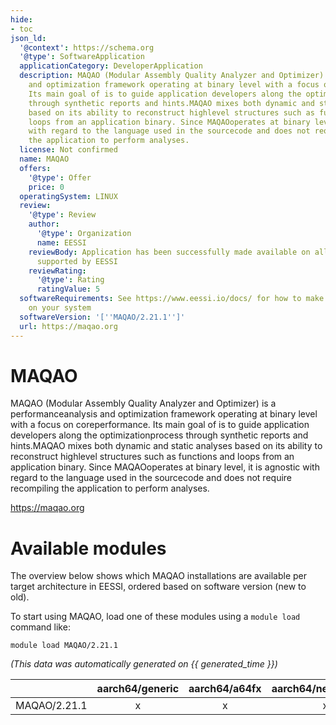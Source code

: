 ```yaml
---
hide:
- toc
json_ld:
  '@context': https://schema.org
  '@type': SoftwareApplication
  applicationCategory: DeveloperApplication
  description: MAQAO (Modular Assembly Quality Analyzer and Optimizer) is a performanceanalysis
    and optimization framework operating at binary level with a focus on coreperformance.
    Its main goal of is to guide application developers along the optimizationprocess
    through synthetic reports and hints.MAQAO mixes both dynamic and static analyses
    based on its ability to reconstruct highlevel structures such as functions and
    loops from an application binary. Since MAQAOoperates at binary level, it is agnostic
    with regard to the language used in the sourcecode and does not require recompiling
    the application to perform analyses.
  license: Not confirmed
  name: MAQAO
  offers:
    '@type': Offer
    price: 0
  operatingSystem: LINUX
  review:
    '@type': Review
    author:
      '@type': Organization
      name: EESSI
    reviewBody: Application has been successfully made available on all architectures
      supported by EESSI
    reviewRating:
      '@type': Rating
      ratingValue: 5
  softwareRequirements: See https://www.eessi.io/docs/ for how to make EESSI available
    on your system
  softwareVersion: '[''MAQAO/2.21.1'']'
  url: https://maqao.org
---
```


MAQAO
=====


MAQAO (Modular Assembly Quality Analyzer and Optimizer) is a performanceanalysis and optimization framework operating at binary level with a focus on coreperformance. Its main goal of is to guide application developers along the optimizationprocess through synthetic reports and hints.MAQAO mixes both dynamic and static analyses based on its ability to reconstruct highlevel structures such as functions and loops from an application binary. Since MAQAOoperates at binary level, it is agnostic with regard to the language used in the sourcecode and does not require recompiling the application to perform analyses.

https://maqao.org
# Available modules


The overview below shows which MAQAO installations are available per target architecture in EESSI, ordered based on software version (new to old).

To start using MAQAO, load one of these modules using a `module load` command like:

```shell
module load MAQAO/2.21.1
```

*(This data was automatically generated on {{ generated_time }})*

| |aarch64/generic|aarch64/a64fx|aarch64/neoverse_n1|aarch64/neoverse_v1|aarch64/nvidia/grace|x86_64/generic|x86_64/amd/zen2|x86_64/amd/zen3|x86_64/amd/zen4|x86_64/intel/cascadelake|x86_64/intel/haswell|x86_64/intel/icelake|x86_64/intel/sapphirerapids|x86_64/intel/skylake_avx512|
| :---: | :---: | :---: | :---: | :---: | :---: | :---: | :---: | :---: | :---: | :---: | :---: | :---: | :---: | :---: |
|MAQAO/2.21.1|x|x|x|x|x|x|x|x|x|x|x|x|x|x|
